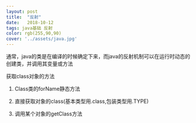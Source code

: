 ```yaml
---
layout: post
title:  "反射"
date:   2018-10-12
tags: java基础 反射
color: rgb(255,90,90)
cover: '../assets/java.jpg'
---
```


通常，java的类是在编译的时候确定下来，而java的反射机制可以在运行时动态的创建类，并调用其变量或方法

获取class对象的方法

1. Class类的forName静态方法

2. 直接获取对象的class(基本类型用.class,包装类型用.TYPE)
3. 调用某个对象的getClass方法